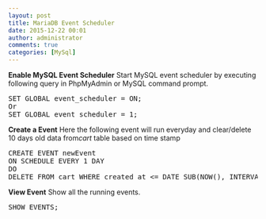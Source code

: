 ```yaml
---
layout: post
title: MariaDB Event Scheduler
date: 2015-12-22 00:01
author: administrator
comments: true
categories: [MySql]
---
```

<b>Enable MySQL Event Scheduler</b>
Start MySQL event scheduler by executing following query in PhpMyAdmin or MySQL command prompt.
<div class="code">
<pre class="lang:mysql decode:true ">SET GLOBAL event_scheduler = ON;
Or
SET GLOBAL event_scheduler = 1;</pre>
<b>Create a Event</b>
Here the following event will run everyday and clear/delete 10 days old data from<i>cart</i> table based on time stamp
<div class="code">
<pre class="lang:mysql decode:true ">CREATE EVENT newEvent
ON SCHEDULE EVERY 1 DAY
DO
DELETE FROM cart WHERE created_at &lt;= DATE_SUB(NOW(), INTERVAL 10 DAY) ;</pre>
<b>View Event</b>
Show all the running events.
<div class="code">
<pre class="lang:mysql decode:true ">SHOW EVENTS;</pre>
&nbsp;

</div>
</div>
</div>
